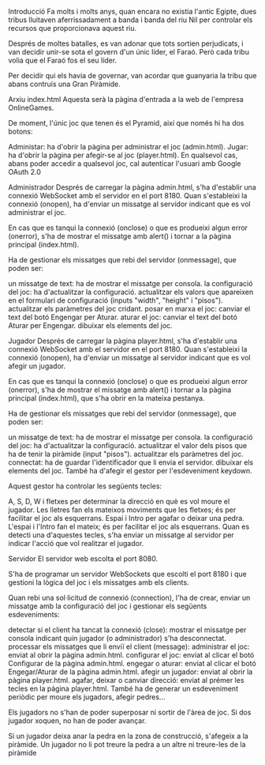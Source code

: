 Introducció
Fa molts i molts anys, quan encara no existia l'antic Egipte, dues tribus lluitaven aferrissadament a banda i banda del riu Nil per controlar els recursos que proporcionava aquest riu.

Després de moltes batalles, es van adonar que tots sortien perjudicats, i van decidir unir-se sota el govern d'un únic líder, el Faraó.
Però cada tribu volia que el Faraó fos el seu líder.

Per decidir qui els havia de governar, van acordar que guanyaria la tribu que abans contruís una Gran Piràmide.

 

Arxiu index.html
Aquesta serà la pàgina d'entrada a la web de l'empresa OnlineGames.

De moment, l'únic joc que tenen és el Pyramid, així que només hi ha dos botons:

Administar: ha d'obrir la pàgina per administrar el joc (admin.html).
Jugar: ha d'obrir la pàgina per afegir-se al joc (player.html).
En qualsevol cas, abans poder accedir a qualsevol joc, cal autenticar l'usuari amb Google OAuth 2.0

 

Administrador
Després de carregar la pàgina admin.html, s'ha d'establir una connexió WebSocket amb el servidor en el port 8180.
Quan s'estableixi la connexió (onopen), ha d'enviar un missatge al servidor indicant que es vol administrar el joc.

En cas que es tanqui la connexió (onclose) o que es produeixi algun error (onerror), s'ha de mostrar el missatge amb alert() i tornar a la pàgina principal (index.html).

Ha de gestionar els missatges que rebi del servidor (onmessage), que poden ser:

un missatge de text: ha de mostrar el missatge per consola.
la configuració del joc: ha d'actualitzar la configuració.
actualitzar els valors que apareixen en el formulari de configuració (inputs "width", "height" i "pisos").
actualitzar els paràmetres del joc cridant.
posar en marxa el joc: canviar el text del botó Engengar per Aturar.
aturar el joc: canviar el text del botó Aturar per Engengar.
dibuixar els elements del joc.
 

Jugador
Després de carregar la pàgina player.html, s'ha d'establir una connexió WebSocket amb el servidor en el port 8180.
Quan s'estableixi la connexió (onopen), ha d'enviar un missatge al servidor indicant que es vol afegir un jugador.

En cas que es tanqui la connexió (onclose) o que es produeixi algun error (onerror), s'ha de mostrar el missatge amb alert() i tornar a la pàgina principal (index.html), que s'ha obrir en la mateixa pestanya.

Ha de gestionar els missatges que rebi del servidor (onmessage), que poden ser:

un missatge de text: ha de mostrar el missatge per consola.
la configuració del joc: ha d'actualitzar la configuració.
actualitzar el valor dels pisos que ha de tenir la piràmide (input "pisos").
actualitzar els paràmetres del joc.
connectat: ha de guardar l'identificador que li envia el servidor.
dibuixar els elements del joc.
També ha d'afegir el gestor per l'esdeveniment keydown.

Aquest gestor ha controlar les següents tecles:

A, S, D, W i fletxes per determinar la direcció en què es vol moure el jugador.
Les lletres fan els mateixos moviments que les fletxes; és per facilitar el joc als esquerrans.
Espai i Intro per agafar o deixar una pedra.
L'espai i l'Intro fan el mateix; és per facilitar el joc als esquerrans.
Quan es detecti una d'aquestes tecles, s'ha enviar un missatge al servidor per indicar l'acció que vol realitzar el jugador.

 

Servidor
El servidor web escolta el port 8080.

S'ha de programar un servidor WebSockets que escolti el port 8180 i que gestioni la lògica del joc i els missatges amb els clients.

Quan rebi una sol·licitud de connexió (connection), l'ha de crear, enviar un missatge amb la configuració del joc i gestionar els següents esdeveniments:

detectar si el client ha tancat la connexió (close): mostrar el missatge per consola indicant quin jugador (o administrador) s'ha desconnectat.
processar els missatges que li enviï el client (message):
administrar el joc: enviat al obrir la pàgina admin.html.
configurar el joc: enviat al clicar el botó Configurar de la pàgina admin.html.
engegar o aturar: enviat al clicar el botó Engegar/Aturar de la pàgina admin.html.
afegir un jugador: enviat al obrir la pàgina player.html.
agafar, deixar o canviar direcció: enviat al prémer les tecles en la pàgina player.html.
També ha de generar un esdeveniment periòdic per moure els jugadors, afegir pedres...

Els jugadors no s'han de poder superposar ni sortir de l'àrea de joc.
Si dos jugador xoquen, no han de poder avançar.

Si un jugador deixa anar la pedra en la zona de construcció, s'afegeix a la piràmide.
Un jugador no li pot treure la pedra a un altre ni treure-les de la piràmide
